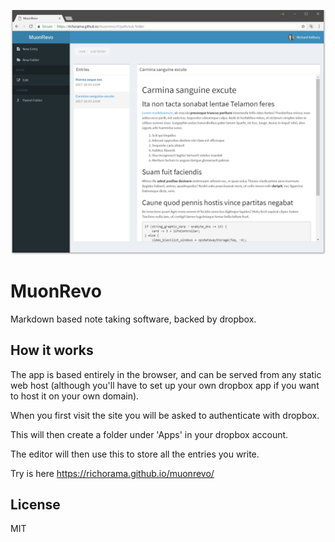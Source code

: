 ![](screenshot.png)

# MuonRevo

Markdown based note taking software, backed by dropbox.

## How it works

The app is based entirely in the browser, and can be served from any static web host (although you'll have to set up your own dropbox app if you want to host it on your own domain).

When you first visit the site you will be asked to authenticate with dropbox. 

This will then create a folder under 'Apps' in your dropbox account.

The editor will then use this to store all the entries you write.


Try is here https://richorama.github.io/muonrevo/

## License

MIT
